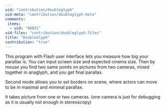 ```yaml
---
uid: "contribution/doubleglyph"
uid-meta: "contribution/doubleglyph-meta"
comments: 
 items: 
  - uid: "88821"
uid-files: "contribution/doubleglyph-files"
title: "DoubleGlyph"
contribution: "true"
---
```


This program with Flash user interface lets you measure how big your parallax is. You can input screen size and expected cinema size. Then by mouse you find two same points on pictures from two cameras, mixed together in anaglyph, and you get final parallax.

Second mode allows you to set borders on scene, where actors can move to be in maximal and minimal parallax.

It takes picture from one or two cameras. (one camera is just for debugging as it is usually not enough in stereoscopy)